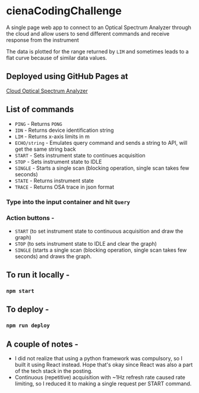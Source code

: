 # cienaCodingChallenge
A single page web app to connect to an Optical Spectrum Analyzer through the cloud
and allow users to send different commands and receive response from the instrument

The data is plotted for the range returned by `LIM` and sometimes leads to
a flat curve because of similar data values.

## Deployed using GitHub Pages at
[Cloud Optical Spectrum Analyzer](https://sohinim98.github.io/cienaCodingChallenge/)

## List of commands
* `PING` - Returns `PONG`
* `IDN` - Returns device identification string
* `LIM` - Returns x-axis limits in m
* `ECHO/string` - Emulates query command and sends a string to API, will get the same string back
* `START` - Sets instrument state to continues acquisition
* `STOP` - 	Sets instrument state to IDLE
* `SINGLE` - Starts a single scan (blocking operation, single scan takes few seconds)
* `STATE` - Returns instrument state
* `TRACE` - Returns OSA trace in json format
### Type into the input container and hit `Query`
### Action buttons -
* `START` (to set instrument state to continuous acquisition and draw the graph)
* `STOP` (to sets instrument state to IDLE and clear the graph)
* `SINGLE` (starts a single scan (blocking operation, single scan takes few seconds)
and draws the graph.

## To run it locally -
### `npm start`
## To deploy -
### `npm run deploy`

## A couple of notes -
* I did not realize that using a python framework was compulsory, so I built it using React instead.
Hope that's okay since React was also a part of the tech stack in the posting.
* Continuous (repetitive) acquisition with ~1Hz refresh rate caused rate limiting, so I reduced it to making a single request per START command.
